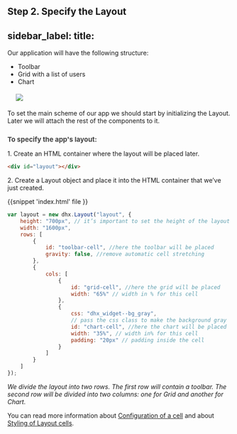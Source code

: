 Step 2. Specify the Layout
---
sidebar_label: 
title: 
---          

Our application will have the following structure:

- Toolbar
- Grid with a list of users
- Chart

<img style="margin: 19px;  display: block;" src="tutorial/basic_application/layout_002.png"/>

To set the main scheme of our app we should start by initializing the Layout. Later we will attach the rest of the components to it.

<div style="font-weight:bold; color: rgb(65, 65, 65); padding-top: 10px; font-size: 15px;">To specify the app's layout:</div>

1\. Create an HTML container where the layout will be placed later.


~~~html
<div id="layout"></div>
~~~

2\. Create a Layout object and place it into the HTML container that we’ve just created. 

{{snippet
'index.html' file 
}}
~~~js
var layout = new dhx.Layout("layout", {  
    height: "700px", // it’s important to set the height of the layout
    width: "1600px",
    rows: [
		{    
        	id: "toolbar-cell", //here the toolbar will be placed
            gravity: false, //remove automatic cell stretching
        }, 
        {
            cols: [ 
                {
                    id: "grid-cell", //here the grid will be placed
                    width: "65%" // width in % for this cell
                },
                {
                    css: "dhx_widget--bg_gray", 
                    // pass the css class to make the background gray
                    id: "chart-cell", //here the chart will be placed
                    width: "35%", // width in% for this cell
                    padding: "20px" // padding inside the cell
				}
			]
		}
	]
});
~~~
<i> We divide the layout into two rows. The first row will contain a toolbar. The second row will be divided into two columns: one for Grid and another for Chart. </i>

You can read more information about [Configuration of a cell](layout/configuration.md#configurationofcell) and  about [Styling of Layout cells](layout/customization.md#stylinglayoutcells).


<div id="tutorial_step">
    <a id="next_step" href="tutorial/basic_application/step3.md"></a>
</div>

